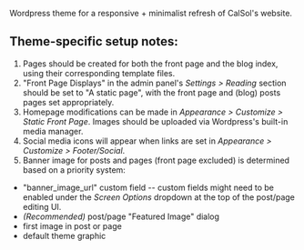 Wordpress theme for a responsive + minimalist refresh of CalSol's website.


## Theme-specific setup notes:
1. Pages should be created for both the front page and the blog index, using their corresponding template files.
2. "Front Page Displays" in the admin panel's *Settings > Reading* section should be set to "A static page", with the front page and (blog) posts pages set appropriately.
3. Homepage modifications can be made in *Appearance > Customize > Static Front Page*. Images should be uploaded via Wordpress's built-in media manager.
4. Social media icons will appear when links are set in *Appearance > Customize > Footer/Social*.
5. Banner image for posts and pages (front page excluded) is determined based on a priority system:
 - "banner_image_url" custom field -- custom fields might need to be enabled under the *Screen Options* dropdown at the top of the post/page editing UI. 
 - *(Recommended)* post/page "Featured Image" dialog
 - first image in post or page
 - default theme graphic
